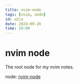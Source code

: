 ```yaml
---
title: nvim-node
tags: [nvim, node]
id: u2cu
date: 2024-09-26
time: 19:09
---
```


# nvim node

The root node for my nvim notes.

node: [nvim-node](u2cu-nvim-node.md)


